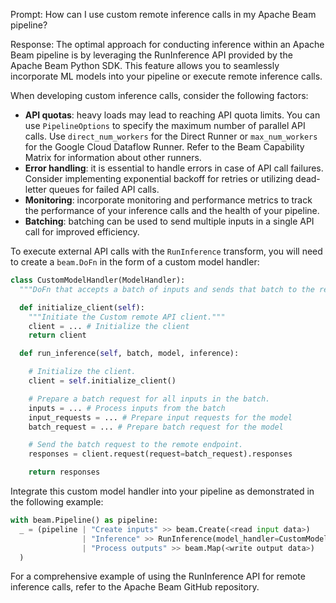 Prompt:
How can I use custom remote inference calls in my Apache Beam pipeline?

Response:
The optimal approach for conducting inference within an Apache Beam pipeline is by leveraging the RunInference API provided by the Apache Beam Python SDK. This feature allows you to seamlessly incorporate ML models into your pipeline or execute remote inference calls.

When developing custom inference calls, consider the following factors:
* **API quotas**: heavy loads may lead to reaching API quota limits. You can use `PipelineOptions` to specify the maximum number of parallel API calls. Use `direct_num_workers` for the Direct Runner or `max_num_workers` for the Google Cloud Dataflow Runner. Refer to the Beam Capability Matrix for information about other runners.
* **Error handling**: it is essential to handle errors in case of API call failures. Consider implementing exponential backoff for retries or utilizing dead-letter queues for failed API calls.
* **Monitoring**: incorporate monitoring and performance metrics to track the performance of your inference calls and the health of your pipeline.
* **Batching**: batching can be used to send multiple inputs in a single API call for improved efficiency.

To execute external API calls with the `RunInference` transform, you will need to create a `beam.DoFn` in the form of a custom model handler:

```python
class CustomModelHandler(ModelHandler):
  """DoFn that accepts a batch of inputs and sends that batch to the remote API for inference"""

  def initialize_client(self):
    """Initiate the Custom remote API client."""
    client = ... # Initialize the client
    return client

  def run_inference(self, batch, model, inference):

    # Initialize the client.
    client = self.initialize_client()

    # Prepare a batch request for all inputs in the batch.
    inputs = ... # Process inputs from the batch
    input_requests = ... # Prepare input requests for the model
    batch_request = ... # Prepare batch request for the model

    # Send the batch request to the remote endpoint.
    responses = client.request(request=batch_request).responses

    return responses
```

Integrate this custom model handler into your pipeline as demonstrated in the following example:

```python
with beam.Pipeline() as pipeline:
  _ = (pipeline | "Create inputs" >> beam.Create(<read input data>)
                | "Inference" >> RunInference(model_handler=CustomModelHandler())
                | "Process outputs" >> beam.Map(<write output data>)
  )
```

For a comprehensive example of using the RunInference API for remote inference calls, refer to the Apache Beam GitHub repository.
